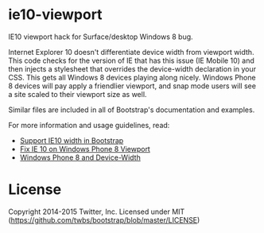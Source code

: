 ie10-viewport
=============

IE10 viewport hack for Surface/desktop Windows 8 bug.

Internet Explorer 10 doesn't differentiate device width from viewport width. This code checks for the version of IE that has this issue (IE Mobile 10) and then injects a stylesheet that overrides the device-width declaration in your CSS. This gets all Windows 8 devices playing along nicely. Windows Phone 8 devices will pay apply a friendlier viewport, and snap mode users will see a site scaled to their viewport size as well.

Similar files are included in all of Bootstrap's documentation and examples.

For more information and usage guidelines, read:
- [Support IE10 width in Bootstrap](http://getbootstrap.com/getting-started/#support-ie10-width)
- [Fix IE 10 on Windows Phone 8 Viewport](http://css-tricks.com/snippets/javascript/fix-ie-10-on-windows-phone-8-viewport/)
- [Windows Phone 8 and Device-Width](http://timkadlec.com/2013/01/windows-phone-8-and-device-width/)

License
===========
Copyright 2014-2015 Twitter, Inc.
Licensed under MIT (https://github.com/twbs/bootstrap/blob/master/LICENSE)
